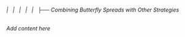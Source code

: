 ###### |   |   |   |   |   ├── Combining Butterfly Spreads with Other Strategies

*Add content here*